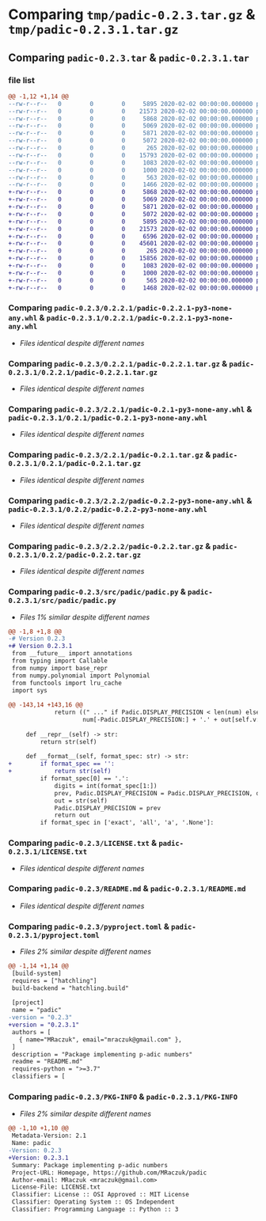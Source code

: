 # Comparing `tmp/padic-0.2.3.tar.gz` & `tmp/padic-0.2.3.1.tar.gz`

## Comparing `padic-0.2.3.tar` & `padic-0.2.3.1.tar`

### file list

```diff
@@ -1,12 +1,14 @@
--rw-r--r--   0        0        0     5895 2020-02-02 00:00:00.000000 padic-0.2.3/0.2.2.1/padic-0.2.2.1-py3-none-any.whl
--rw-r--r--   0        0        0    21573 2020-02-02 00:00:00.000000 padic-0.2.3/0.2.2.1/padic-0.2.2.1.tar.gz
--rw-r--r--   0        0        0     5868 2020-02-02 00:00:00.000000 padic-0.2.3/2.2.1/padic-0.2.1-py3-none-any.whl
--rw-r--r--   0        0        0     5069 2020-02-02 00:00:00.000000 padic-0.2.3/2.2.1/padic-0.2.1.tar.gz
--rw-r--r--   0        0        0     5871 2020-02-02 00:00:00.000000 padic-0.2.3/2.2.2/padic-0.2.2-py3-none-any.whl
--rw-r--r--   0        0        0     5072 2020-02-02 00:00:00.000000 padic-0.2.3/2.2.2/padic-0.2.2.tar.gz
--rw-r--r--   0        0        0      265 2020-02-02 00:00:00.000000 padic-0.2.3/src/padic/__init__.py
--rw-r--r--   0        0        0    15793 2020-02-02 00:00:00.000000 padic-0.2.3/src/padic/padic.py
--rw-r--r--   0        0        0     1083 2020-02-02 00:00:00.000000 padic-0.2.3/LICENSE.txt
--rw-r--r--   0        0        0     1000 2020-02-02 00:00:00.000000 padic-0.2.3/README.md
--rw-r--r--   0        0        0      563 2020-02-02 00:00:00.000000 padic-0.2.3/pyproject.toml
--rw-r--r--   0        0        0     1466 2020-02-02 00:00:00.000000 padic-0.2.3/PKG-INFO
+-rw-r--r--   0        0        0     5868 2020-02-02 00:00:00.000000 padic-0.2.3.1/0.2.1/padic-0.2.1-py3-none-any.whl
+-rw-r--r--   0        0        0     5069 2020-02-02 00:00:00.000000 padic-0.2.3.1/0.2.1/padic-0.2.1.tar.gz
+-rw-r--r--   0        0        0     5871 2020-02-02 00:00:00.000000 padic-0.2.3.1/0.2.2/padic-0.2.2-py3-none-any.whl
+-rw-r--r--   0        0        0     5072 2020-02-02 00:00:00.000000 padic-0.2.3.1/0.2.2/padic-0.2.2.tar.gz
+-rw-r--r--   0        0        0     5895 2020-02-02 00:00:00.000000 padic-0.2.3.1/0.2.2.1/padic-0.2.2.1-py3-none-any.whl
+-rw-r--r--   0        0        0    21573 2020-02-02 00:00:00.000000 padic-0.2.3.1/0.2.2.1/padic-0.2.2.1.tar.gz
+-rw-r--r--   0        0        0     6596 2020-02-02 00:00:00.000000 padic-0.2.3.1/0.2.3/padic-0.2.3-py3-none-any.whl
+-rw-r--r--   0        0        0    45601 2020-02-02 00:00:00.000000 padic-0.2.3.1/0.2.3/padic-0.2.3.tar.gz
+-rw-r--r--   0        0        0      265 2020-02-02 00:00:00.000000 padic-0.2.3.1/src/padic/__init__.py
+-rw-r--r--   0        0        0    15856 2020-02-02 00:00:00.000000 padic-0.2.3.1/src/padic/padic.py
+-rw-r--r--   0        0        0     1083 2020-02-02 00:00:00.000000 padic-0.2.3.1/LICENSE.txt
+-rw-r--r--   0        0        0     1000 2020-02-02 00:00:00.000000 padic-0.2.3.1/README.md
+-rw-r--r--   0        0        0      565 2020-02-02 00:00:00.000000 padic-0.2.3.1/pyproject.toml
+-rw-r--r--   0        0        0     1468 2020-02-02 00:00:00.000000 padic-0.2.3.1/PKG-INFO
```

### Comparing `padic-0.2.3/0.2.2.1/padic-0.2.2.1-py3-none-any.whl` & `padic-0.2.3.1/0.2.2.1/padic-0.2.2.1-py3-none-any.whl`

 * *Files identical despite different names*

### Comparing `padic-0.2.3/0.2.2.1/padic-0.2.2.1.tar.gz` & `padic-0.2.3.1/0.2.2.1/padic-0.2.2.1.tar.gz`

 * *Files identical despite different names*

### Comparing `padic-0.2.3/2.2.1/padic-0.2.1-py3-none-any.whl` & `padic-0.2.3.1/0.2.1/padic-0.2.1-py3-none-any.whl`

 * *Files identical despite different names*

### Comparing `padic-0.2.3/2.2.1/padic-0.2.1.tar.gz` & `padic-0.2.3.1/0.2.1/padic-0.2.1.tar.gz`

 * *Files identical despite different names*

### Comparing `padic-0.2.3/2.2.2/padic-0.2.2-py3-none-any.whl` & `padic-0.2.3.1/0.2.2/padic-0.2.2-py3-none-any.whl`

 * *Files identical despite different names*

### Comparing `padic-0.2.3/2.2.2/padic-0.2.2.tar.gz` & `padic-0.2.3.1/0.2.2/padic-0.2.2.tar.gz`

 * *Files identical despite different names*

### Comparing `padic-0.2.3/src/padic/padic.py` & `padic-0.2.3.1/src/padic/padic.py`

 * *Files 1% similar despite different names*

```diff
@@ -1,8 +1,8 @@
-# Version 0.2.3
+# Version 0.2.3.1
 from __future__ import annotations
 from typing import Callable
 from numpy import base_repr
 from numpy.polynomial import Polynomial
 from functools import lru_cache
 import sys
 
@@ -143,14 +143,16 @@
             return ((" ..." if Padic.DISPLAY_PRECISION < len(num) else "") +
                     num[-Padic.DISPLAY_PRECISION:] + '.' + out[self.v:] + f' + O({self.p}^{self.N})')
 
     def __repr__(self) -> str:
         return str(self)
 
     def __format__(self, format_spec: str) -> str:
+        if format_spec == '':
+            return str(self)
         if format_spec[0] == '.':
             digits = int(format_spec[1:])
             prev, Padic.DISPLAY_PRECISION = Padic.DISPLAY_PRECISION, digits
             out = str(self)
             Padic.DISPLAY_PRECISION = prev
             return out
         if format_spec in ['exact', 'all', 'a', '.None']:
```

### Comparing `padic-0.2.3/LICENSE.txt` & `padic-0.2.3.1/LICENSE.txt`

 * *Files identical despite different names*

### Comparing `padic-0.2.3/README.md` & `padic-0.2.3.1/README.md`

 * *Files identical despite different names*

### Comparing `padic-0.2.3/pyproject.toml` & `padic-0.2.3.1/pyproject.toml`

 * *Files 2% similar despite different names*

```diff
@@ -1,14 +1,14 @@
 [build-system]
 requires = ["hatchling"]
 build-backend = "hatchling.build"
 
 [project]
 name = "padic"
-version = "0.2.3"
+version = "0.2.3.1"
 authors = [
   { name="MRaczuk", email="mraczuk@gmail.com" },
 ]
 description = "Package implementing p-adic numbers"
 readme = "README.md"
 requires-python = ">=3.7"
 classifiers = [
```

### Comparing `padic-0.2.3/PKG-INFO` & `padic-0.2.3.1/PKG-INFO`

 * *Files 2% similar despite different names*

```diff
@@ -1,10 +1,10 @@
 Metadata-Version: 2.1
 Name: padic
-Version: 0.2.3
+Version: 0.2.3.1
 Summary: Package implementing p-adic numbers
 Project-URL: Homepage, https://github.com/MRaczuk/padic
 Author-email: MRaczuk <mraczuk@gmail.com>
 License-File: LICENSE.txt
 Classifier: License :: OSI Approved :: MIT License
 Classifier: Operating System :: OS Independent
 Classifier: Programming Language :: Python :: 3
```

